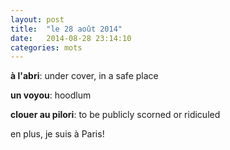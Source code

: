 ```yaml
---
layout: post
title:  "le 28 août 2014"
date:   2014-08-28 23:14:10
categories: mots
---
```


**à l'abri**: under cover, in a safe place

**un voyou**: hoodlum

**clouer au pilori**: to be publicly scorned or ridiculed

en plus, je suis à Paris!
